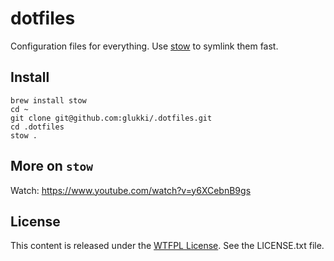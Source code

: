 dotfiles
==============
Configuration files for everything. Use [stow](https://www.gnu.org/software/stow/stow.html) to symlink them fast.

Install
-------
```
brew install stow
cd ~
git clone git@github.com:glukki/.dotfiles.git
cd .dotfiles
stow .
```

More on `stow`
-------------
Watch: https://www.youtube.com/watch?v=y6XCebnB9gs

License
-------
This content is released under the [WTFPL License](http://www.wtfpl.net).
See the LICENSE.txt file.
